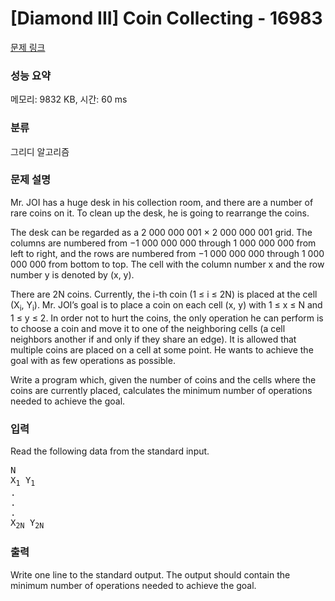 # [Diamond III] Coin Collecting - 16983 

[문제 링크](https://www.acmicpc.net/problem/16983) 

### 성능 요약

메모리: 9832 KB, 시간: 60 ms

### 분류

그리디 알고리즘

### 문제 설명

<p>Mr. JOI has a huge desk in his collection room, and there are a number of rare coins on it. To clean up the desk, he is going to rearrange the coins.</p>

<p>The desk can be regarded as a 2 000 000 001 × 2 000 000 001 grid. The columns are numbered from −1 000 000 000 through 1 000 000 000 from left to right, and the rows are numbered from −1 000 000 000 through 1 000 000 000 from bottom to top. The cell with the column number x and the row number y is denoted by (x, y).</p>

<p>There are 2N coins. Currently, the i-th coin (1 ≤ i ≤ 2N) is placed at the cell (X<sub>i</sub>, Y<sub>i</sub>). Mr. JOI’s goal is to place a coin on each cell (x, y) with 1 ≤ x ≤ N and 1 ≤ y ≤ 2. In order not to hurt the coins, the only operation he can perform is to choose a coin and move it to one of the neighboring cells (a cell neighbors another if and only if they share an edge). It is allowed that multiple coins are placed on a cell at some point. He wants to achieve the goal with as few operations as possible.</p>

<p>Write a program which, given the number of coins and the cells where the coins are currently placed, calculates the minimum number of operations needed to achieve the goal.</p>

### 입력 

 <p>Read the following data from the standard input.</p>

<pre>N
X<sub>1</sub> Y<sub>1</sub>
.
.
.
X<sub>2N</sub> Y<sub>2N</sub></pre>

### 출력 

 <p>Write one line to the standard output. The output should contain the minimum number of operations needed to achieve the goal.</p>

